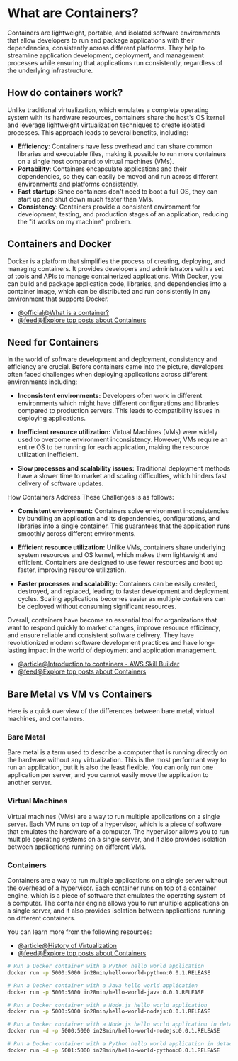 # What are Containers?

Containers are lightweight, portable, and isolated software environments that allow developers to run and package applications with their dependencies, consistently across different platforms. They help to streamline application development, deployment, and management processes while ensuring that applications run consistently, regardless of the underlying infrastructure.

## How do containers work?

Unlike traditional virtualization, which emulates a complete operating system with its hardware resources, containers share the host's OS kernel and leverage lightweight virtualization techniques to create isolated processes. This approach leads to several benefits, including:

- **Efficiency**: Containers have less overhead and can share common libraries and executable files, making it possible to run more containers on a single host compared to virtual machines (VMs).
- **Portability**: Containers encapsulate applications and their dependencies, so they can easily be moved and run across different environments and platforms consistently.
- **Fast startup**: Since containers don't need to boot a full OS, they can start up and shut down much faster than VMs.
- **Consistency**: Containers provide a consistent environment for development, testing, and production stages of an application, reducing the "it works on my machine" problem.

## Containers and Docker

Docker is a platform that simplifies the process of creating, deploying, and managing containers. It provides developers and administrators with a set of tools and APIs to manage containerized applications. With Docker, you can build and package application code, libraries, and dependencies into a container image, which can be distributed and run consistently in any environment that supports Docker.

- [@official@What is a container?](https://www.docker.com/resources/what-container/)
- [@feed@Explore top posts about Containers](https://app.daily.dev/tags/containers?ref=roadmapsh)

## Need for Containers

In the world of software development and deployment, consistency and efficiency are crucial. Before containers came into the picture, developers often faced challenges when deploying applications across different environments including:

- **Inconsistent environments:** Developers often work in different environments which might have different configurations and libraries compared to production servers. This leads to compatibility issues in deploying applications.

- **Inefficient resource utilization:** Virtual Machines (VMs) were widely used to overcome environment inconsistency. However, VMs require an entire OS to be running for each application, making the resource utilization inefficient.

- **Slow processes and scalability issues:** Traditional deployment methods have a slower time to market and scaling difficulties, which hinders fast delivery of software updates.

How Containers Address These Challenges is as follows:

- **Consistent environment:** Containers solve environment inconsistencies by bundling an application and its dependencies, configurations, and libraries into a single container. This guarantees that the application runs smoothly across different environments.

- **Efficient resource utilization:** Unlike VMs, containers share underlying system resources and OS kernel, which makes them lightweight and efficient. Containers are designed to use fewer resources and boot up faster, improving resource utilization.

- **Faster processes and scalability:** Containers can be easily created, destroyed, and replaced, leading to faster development and deployment cycles. Scaling applications becomes easier as multiple containers can be deployed without consuming significant resources.

Overall, containers have become an essential tool for organizations that want to respond quickly to market changes, improve resource efficiency, and ensure reliable and consistent software delivery. They have revolutionized modern software development practices and have long-lasting impact in the world of deployment and application management.

- [@article@Introduction to containers - AWS Skill Builder](https://explore.skillbuilder.aws/learn/course/106/introduction-to-containers)
- [@feed@Explore top posts about Containers](https://app.daily.dev/tags/containers?ref=roadmapsh)

## Bare Metal vs VM vs Containers

Here is a quick overview of the differences between bare metal, virtual machines, and containers.

### Bare Metal

Bare metal is a term used to describe a computer that is running directly on the hardware without any virtualization. This is the most performant way to run an application, but it is also the least flexible. You can only run one application per server, and you cannot easily move the application to another server.

### Virtual Machines

Virtual machines (VMs) are a way to run multiple applications on a single server. Each VM runs on top of a hypervisor, which is a piece of software that emulates the hardware of a computer. The hypervisor allows you to run multiple operating systems on a single server, and it also provides isolation between applications running on different VMs.

### Containers

Containers are a way to run multiple applications on a single server without the overhead of a hypervisor. Each container runs on top of a container engine, which is a piece of software that emulates the operating system of a computer. The container engine allows you to run multiple applications on a single server, and it also provides isolation between applications running on different containers.

You can learn more from the following resources:

- [@article@History of Virtualization](https://courses.devopsdirective.com/docker-beginner-to-pro/lessons/01-history-and-motivation/03-history-of-virtualization)
- [@feed@Explore top posts about Containers](https://app.daily.dev/tags/containers?ref=roadmapsh)

```bash
# Run a Docker container with a Python hello world application
docker run -p 5000:5000 in28min/hello-world-python:0.0.1.RELEASE

# Run a Docker container with a Java hello world application
docker run -p 5000:5000 in28min/hello-world-java:0.0.1.RELEASE

# Run a Docker container with a Node.js hello world application
docker run -p 5000:5000 in28min/hello-world-nodejs:0.0.1.RELEASE

# Run a Docker container with a Node.js hello world application in detached mode
docker run -d -p 5000:5000 in28min/hello-world-nodejs:0.0.1.RELEASE

# Run a Docker container with a Python hello world application in detached mode
docker run -d -p 5001:5000 in28min/hello-world-python:0.0.1.RELEASE
```
